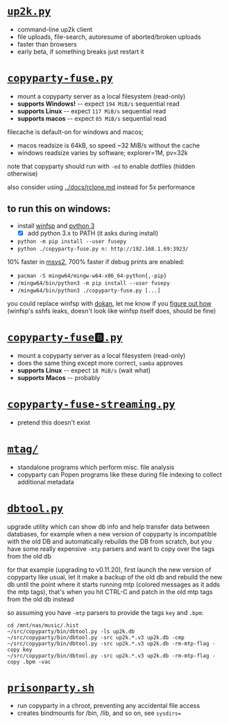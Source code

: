# [`up2k.py`](up2k.py)
* command-line up2k client
* file uploads, file-search, autoresume of aborted/broken uploads
* faster than browsers
* early beta, if something breaks just restart it

# [`copyparty-fuse.py`](copyparty-fuse.py)
* mount a copyparty server as a local filesystem (read-only)
* **supports Windows!** -- expect `194 MiB/s` sequential read
* **supports Linux** -- expect `117 MiB/s` sequential read
* **supports macos** -- expect `85 MiB/s` sequential read

filecache is default-on for windows and macos;
* macos readsize is 64kB, so speed ~32 MiB/s without the cache
* windows readsize varies by software; explorer=1M, pv=32k

note that copyparty should run with `-ed` to enable dotfiles (hidden otherwise)

also consider using [../docs/rclone.md](../docs/rclone.md) instead for 5x performance


## to run this on windows:
* install [winfsp](https://github.com/billziss-gh/winfsp/releases/latest) and [python 3](https://www.python.org/downloads/)
  * [x] add python 3.x to PATH (it asks during install)
* `python -m pip install --user fusepy`
* `python ./copyparty-fuse.py n: http://192.168.1.69:3923/`

10% faster in [msys2](https://www.msys2.org/), 700% faster if debug prints are enabled:
* `pacman -S mingw64/mingw-w64-x86_64-python{,-pip}`
* `/mingw64/bin/python3 -m pip install --user fusepy`
* `/mingw64/bin/python3 ./copyparty-fuse.py [...]`

you could replace winfsp with [dokan](https://github.com/dokan-dev/dokany/releases/latest), let me know if you [figure out how](https://github.com/dokan-dev/dokany/wiki/FUSE)  
(winfsp's sshfs leaks, doesn't look like winfsp itself does, should be fine)



# [`copyparty-fuse🅱️.py`](copyparty-fuseb.py)
* mount a copyparty server as a local filesystem (read-only)
* does the same thing except more correct, `samba` approves
* **supports Linux** -- expect `18 MiB/s` (wait what)
* **supports Macos** -- probably



# [`copyparty-fuse-streaming.py`](copyparty-fuse-streaming.py)
* pretend this doesn't exist



# [`mtag/`](mtag/)
* standalone programs which perform misc. file analysis
* copyparty can Popen programs like these during file indexing to collect additional metadata


# [`dbtool.py`](dbtool.py)
upgrade utility which can show db info and help transfer data between databases, for example when a new version of copyparty is incompatible with the old DB and automatically rebuilds the DB from scratch, but you have some really expensive `-mtp` parsers and want to copy over the tags from the old db

for that example (upgrading to v0.11.20), first launch the new version of copyparty like usual, let it make a backup of the old db and rebuild the new db until the point where it starts running mtp (colored messages as it adds the mtp tags), that's when you hit CTRL-C and patch in the old mtp tags from the old db instead

so assuming you have `-mtp` parsers to provide the tags `key` and `.bpm`:

```
cd /mnt/nas/music/.hist
~/src/copyparty/bin/dbtool.py -ls up2k.db
~/src/copyparty/bin/dbtool.py -src up2k.*.v3 up2k.db -cmp
~/src/copyparty/bin/dbtool.py -src up2k.*.v3 up2k.db -rm-mtp-flag -copy key
~/src/copyparty/bin/dbtool.py -src up2k.*.v3 up2k.db -rm-mtp-flag -copy .bpm -vac
```


# [`prisonparty.sh`](prisonparty.sh)
* run copyparty in a chroot, preventing any accidental file access
* creates bindmounts for /bin, /lib, and so on, see `sysdirs=`
